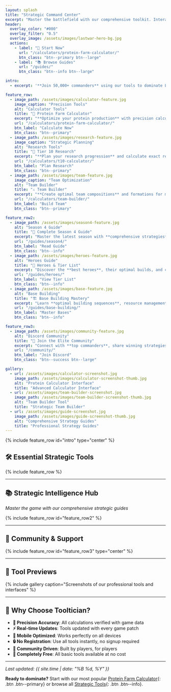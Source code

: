 ```yaml
---
layout: splash
title: "Strategic Command Center"
excerpt: "Master the battlefield with our comprehensive toolkit. Interactive calculators, strategic guides, and real-time tools to dominate every season of Last War: Survival."
header:
  overlay_color: "#000"
  overlay_filter: "0.5"
  overlay_image: /assets/images/lastwar-hero-bg.jpg
  actions:
    - label: "🚀 Start Now"
      url: "/calculators/protein-farm-calculator/"
      btn_class: "btn--primary btn--large"
    - label: "📚 Browse Guides"
      url: "/guides/"
      btn_class: "btn--info btn--large"

intro: 
  - excerpt: '**Join 50,000+ commanders** using our tools to dominate Last War: Survival. Get the competitive edge with precision calculators, expert strategies, and real-time optimization tools.'

feature_row:
  - image_path: /assets/images/calculator-feature.jpg
    image_caption: "Precision Tools"
    alt: "Calculator Tools"
    title: "🧮 Protein Farm Calculator"
    excerpt: "**Optimize your protein production** with precision calculations for maximum efficiency and resource allocation. Calculate exact yields, boost effects, and time optimization."
    url: "/calculators/protein-farm-calculator/"
    btn_label: "Calculate Now"
    btn_class: "btn--primary"
  - image_path: /assets/images/research-feature.jpg
    image_caption: "Strategic Planning"
    alt: "Research Tools"
    title: "🔬 Tier 10 Research"
    excerpt: "**Plan your research progression** and calculate exact requirements for T10 troops and advanced technologies. Never waste resources again."
    url: "/calculators/t10-calculator/"
    btn_label: "Plan Research"
    btn_class: "btn--primary"
  - image_path: /assets/images/team-feature.jpg
    image_caption: "Team Optimization"
    alt: "Team Builder"
    title: "⚔️ Team Builder"
    excerpt: "**Create optimal team compositions** and formations for maximum combat effectiveness in any situation. Win more battles with strategic team building."
    url: "/calculators/team-builder/"
    btn_label: "Build Team"
    btn_class: "btn--primary"

feature_row2:
  - image_path: /assets/images/season4-feature.jpg
    alt: "Season 4 Guide"
    title: "📖 Complete Season 4 Guide"
    excerpt: "Master the latest season with **comprehensive strategies**, event schedules, and optimization tips for competitive dominance. Stay ahead of the meta."
    url: "/guides/season4/"
    btn_label: "Read Guide"
    btn_class: "btn--info"
  - image_path: /assets/images/heroes-feature.jpg
    alt: "Heroes Guide"
    title: "🦸 Heroes & Tier List"
    excerpt: "Discover the **best heroes**, their optimal builds, and current tier rankings for competitive play in the current meta. Make informed recruitment decisions."
    url: "/guides/heroes/"
    btn_label: "View Tier List" 
    btn_class: "btn--info"
  - image_path: /assets/images/base-feature.jpg
    alt: "Base Building"
    title: "🏗️ Base Building Mastery"
    excerpt: "Learn **optimal building sequences**, resource management strategies, and defensive positioning for maximum efficiency and protection."
    url: "/guides/base-building/"
    btn_label: "Master Bases"
    btn_class: "btn--info"

feature_row3:
  - image_path: /assets/images/community-feature.jpg
    alt: "Discord Community"
    title: "🌟 Join the Elite Community"
    excerpt: "Connect with **top commanders**, share winning strategies, and stay ahead of the meta with real-time intelligence updates from our Discord community."
    url: "/community/"
    btn_label: "Join Discord"
    btn_class: "btn--success btn--large"

gallery:
  - url: /assets/images/calculator-screenshot.jpg
    image_path: /assets/images/calculator-screenshot-thumb.jpg
    alt: "Protein Calculator Interface"
    title: "Advanced Calculator Interface"
  - url: /assets/images/team-builder-screenshot.jpg
    image_path: /assets/images/team-builder-screenshot-thumb.jpg
    alt: "Team Builder Tool"
    title: "Strategic Team Builder"
  - url: /assets/images/guide-screenshot.jpg
    image_path: /assets/images/guide-screenshot-thumb.jpg
    alt: "Comprehensive Strategy Guides"
    title: "Professional Strategy Guides"
---
```


{% include feature_row id="intro" type="center" %}

## 🛠️ Essential Strategic Tools

{% include feature_row %}

---

## 📚 Strategic Intelligence Hub
*Master the game with our comprehensive strategic guides*

{% include feature_row id="feature_row2" %}

---

## 💬 Community & Support

{% include feature_row id="feature_row3" type="center" %}

---

## 📸 Tool Previews

{% include gallery caption="Screenshots of our professional tools and interfaces" %}

---

## 🚀 Why Choose Tooltician?

- **🎯 Precision Accuracy**: All calculations verified with game data
- **⚡ Real-time Updates**: Tools updated with every game patch
- **📱 Mobile Optimized**: Works perfectly on all devices
- **🔒 No Registration**: Use all tools instantly, no signup required
- **🌟 Community Driven**: Built by players, for players
- **💯 Completely Free**: All basic tools available at no cost

---

*Last updated: {{ site.time | date: "%B %d, %Y" }}*

**Ready to dominate?** Start with our most popular [Protein Farm Calculator](/calculators/protein-farm-calculator/){: .btn .btn--primary} or browse all [Strategic Tools](/tools/){: .btn .btn--info}.
